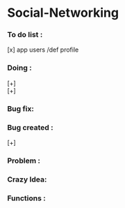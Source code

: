 # Social-Networking

### To do list :
[x] app users /def profile<br>
### Doing :
[+] <br>
[+] <br>
### Bug fix:

### Bug created :
[+]
### Problem :

### Crazy Idea:

### Functions :
